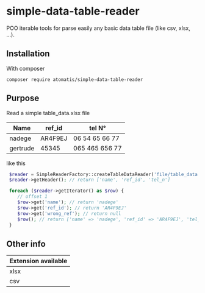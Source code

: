 # simple-data-table-reader

POO iterable tools for parse easily any basic data table file (like csv, xlsx, ...).

## Installation

With composer

```shell script
composer require atomatis/simple-data-table-reader
```

## Purpose

Read a simple table_data.xlsx file

| Name     | ref_id  | tel N°         |
|----------|---------|----------------|
| nadege   | AR4F9EJ | 06 54 65 66 77 |
| gertrude | 45345   | 065 465 656 77 |

like this

```php
 $reader = SimpleReaderFactory::createTableDataReader('file/table_data.xlsx');
 $reader->getHeader(); // return ['name', 'ref_id', 'tel_n']

 foreach ($reader->getIterator() as $row) {
    // offset 1
    $row->get('name'); // return 'nadege'
    $row->get('ref_id'); // return 'AR4F9EJ'
    $row->get('wrong_ref'); // return null
    $row(); // return ['name' => 'nadege', 'ref_id' => 'AR4F9EJ', 'tel_n' => '06 54 65 66 77']
 }
```

## Other info

| Extension available |
|---------------------|
| xlsx                |
| csv                 |
